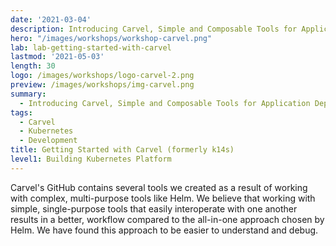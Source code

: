 ```yaml
---
date: '2021-03-04'
description: Introducing Carvel, Simple and Composable Tools for Application Deployment.
hero: "/images/workshops/workshop-carvel.png"
lab: lab-getting-started-with-carvel
lastmod: '2021-05-03'
length: 30
logo: /images/workshops/logo-carvel-2.png
preview: /images/workshops/img-carvel.png
summary:
  - Introducing Carvel, Simple and Composable Tools for Application Deployment.
tags:
  - Carvel
  - Kubernetes
  - Development
title: Getting Started with Carvel (formerly k14s)
level1: Building Kubernetes Platform
---
```


Carvel's GitHub contains several tools we created as a result of working with complex, multi-purpose tools like Helm. We believe that working with simple, single-purpose tools that easily interoperate with one another results in a better, workflow compared to the all-in-one approach chosen by Helm. We have found this approach to be easier to understand and debug.
